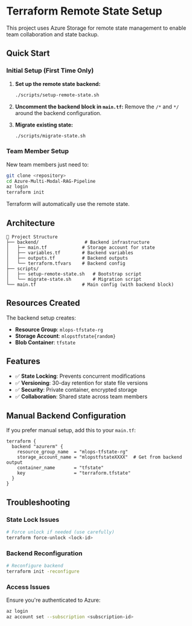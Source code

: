 # Terraform Remote State Setup

This project uses Azure Storage for remote state management to enable team collaboration and state backup.

## Quick Start

### Initial Setup (First Time Only)

1. **Set up the remote state backend:**
   ```bash
   ./scripts/setup-remote-state.sh
   ```

2. **Uncomment the backend block in `main.tf`:**
   Remove the `/*` and `*/` around the backend configuration.

3. **Migrate existing state:**
   ```bash
   ./scripts/migrate-state.sh
   ```

### Team Member Setup

New team members just need to:
```bash
git clone <repository>
cd Azure-Multi-Modal-RAG-Pipeline
az login
terraform init
```

Terraform will automatically use the remote state.

## Architecture

```
📁 Project Structure
├── backend/                 # Backend infrastructure
│   ├── main.tf             # Storage account for state
│   ├── variables.tf        # Backend variables
│   ├── outputs.tf          # Backend outputs
│   └── terraform.tfvars    # Backend config
├── scripts/
│   ├── setup-remote-state.sh   # Bootstrap script
│   └── migrate-state.sh        # Migration script
└── main.tf                 # Main config (with backend block)
```

## Resources Created

The backend setup creates:
- **Resource Group**: `mlops-tfstate-rg`
- **Storage Account**: `mlopstfstate{random}` 
- **Blob Container**: `tfstate`

## Features

- ✅ **State Locking**: Prevents concurrent modifications
- ✅ **Versioning**: 30-day retention for state file versions
- ✅ **Security**: Private container, encrypted storage
- ✅ **Collaboration**: Shared state across team members

## Manual Backend Configuration

If you prefer manual setup, add this to your `main.tf`:

```hcl
terraform {
  backend "azurerm" {
    resource_group_name  = "mlops-tfstate-rg"
    storage_account_name = "mlopstfstateXXXX"  # Get from backend output
    container_name       = "tfstate"
    key                  = "terraform.tfstate"
  }
}
```

## Troubleshooting

### State Lock Issues
```bash
# Force unlock if needed (use carefully)
terraform force-unlock <lock-id>
```

### Backend Reconfiguration
```bash
# Reconfigure backend
terraform init -reconfigure
```

### Access Issues
Ensure you're authenticated to Azure:
```bash
az login
az account set --subscription <subscription-id>
```
